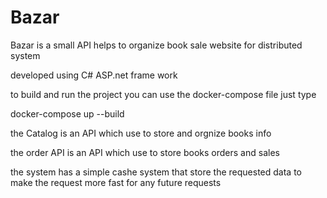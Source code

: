 # Bazar
Bazar is a small API helps to organize book sale website  for distributed system

developed using C# ASP.net frame work

to build and run the project you can use the docker-compose file just type 

docker-compose up --build


the Catalog is an API which use to store and orgnize books info


the order API is an API which use to store books orders and sales 


the system has a simple cashe system that store the requested data to make the request more fast for any future requests 
